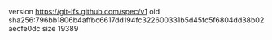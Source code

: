 version https://git-lfs.github.com/spec/v1
oid sha256:796bb1806b4affbc6617dd194fc322600331b5d45fc5f6804dd38b02aecfe0dc
size 19389

